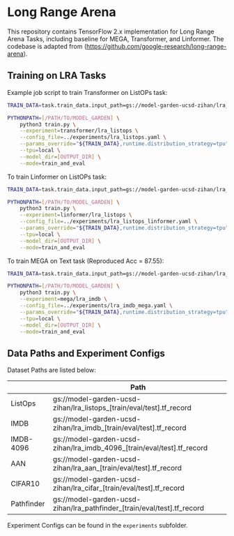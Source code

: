 # Long Range Arena

This repository contains TensorFlow 2.x implementation for Long Range Arena
Tasks, including baseline for MEGA, Transformer, and Linformer. The codebase is
adapted from (https://github.com/google-research/long-range-arena).

## Training on LRA Tasks
Example job script to train Transformer on ListOPs task:

```bash
TRAIN_DATA=task.train_data.input_path=gs://model-garden-ucsd-zihan/lra_listops_train.tf_record,task.validation_data.input_path=gs://model-garden-ucsd-zihan/lra_listops_eval.tf_record

PYTHONPATH=[/PATH/TO/MODEL_GARDEN] \
    python3 train.py \
    --experiment=transformer/lra_listops \
    --config_file=../experiments/lra_listops.yaml \
    --params_override="${TRAIN_DATA},runtime.distribution_strategy=tpu" \
    --tpu=local \
    --model_dir=[OUTPUT_DIR] \
    --mode=train_and_eval
```

To train Linformer on ListOPs task:

```bash
TRAIN_DATA=task.train_data.input_path=gs://model-garden-ucsd-zihan/lra_listops_train.tf_record,task.validation_data.input_path=gs://model-garden-ucsd-zihan/lra_listops_eval.tf_record

PYTHONPATH=[/PATH/TO/MODEL_GARDEN] \
    python3 train.py \
    --experiment=linformer/lra_listops \
    --config_file=../experiments/lra_listops_linformer.yaml \
    --params_override="${TRAIN_DATA},runtime.distribution_strategy=tpu" \
    --tpu=local \
    --model_dir=[OUTPUT_DIR] \
    --mode=train_and_eval
```

To train MEGA on Text task (Reproduced Acc = 87.55):

```bash
TRAIN_DATA=task.train_data.input_path=gs://model-garden-ucsd-zihan/lra_imdb_4096_train.tf_record,task.validation_data.input_path=gs://model-garden-ucsd-zihan/lra_imdb_4096_eval.tf_record

PYTHONPATH=[/PATH/TO/MODEL_GARDEN] \
    python3 train.py \
    --experiment=mega/lra_imdb \
    --config_file=../experiments/lra_imdb_mega.yaml \
    --params_override="${TRAIN_DATA},runtime.distribution_strategy=tpu" \
    --tpu=local \
    --model_dir=[OUTPUT_DIR] \
    --mode=train_and_eval
```

## Data Paths and Experiment Configs
Dataset Paths are listed below:

|            | Path                                                                    |
|------------|-------------------------------------------------------------------------|
| ListOps    | gs://model-garden-ucsd-zihan/lra_listops_[train/eval/test].tf_record    |
| IMDB       | gs://model-garden-ucsd-zihan/lra_imdb_[train/eval/test].tf_record       |
| IMDB-4096  | gs://model-garden-ucsd-zihan/lra_imdb_4096_[train/eval/test].tf_record       |
| AAN        | gs://model-garden-ucsd-zihan/lra_aan_[train/eval/test].tf_record        |
| CIFAR10    | gs://model-garden-ucsd-zihan/lra_cifar_[train/eval/test].tf_record      |
| Pathfinder | gs://model-garden-ucsd-zihan/lra_pathfinder_[train/eval/test].tf_record |

Experiment Configs can be found in the `experiments` subfolder.


